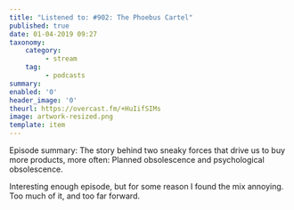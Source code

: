 ```yaml
---
title: "Listened to: #902: The Phoebus Cartel"
published: true
date: 01-04-2019 09:27
taxonomy:
    category:
         - stream
    tag:
         - podcasts
summary:
enabled: '0'
header_image: '0'
theurl: https://overcast.fm/+HuIifSIMs
image: artwork-resized.png
template: item
---
```

 
Episode summary: The story behind two sneaky forces that drive us to buy more products, more often: Planned obsolescence and psychological obsolescence.

Interesting enough episode, but for some reason I found the mix annoying. Too much of it, and too far forward.
